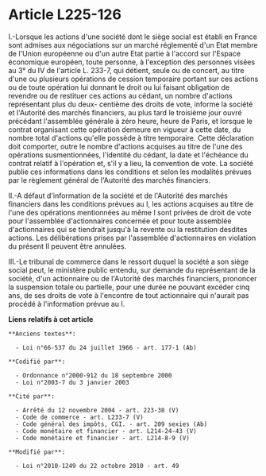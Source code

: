 # Article L225-126

I.-Lorsque les actions d'une société dont le siège social est établi en France sont admises aux négociations sur un marché
réglementé d'un Etat membre de l'Union européenne ou d'un autre Etat partie à l'accord sur l'Espace économique européen,
toute personne, à l'exception des personnes visées au 3° du IV de l'article L. 233-7, qui détient, seule ou de concert, au
titre d'une ou plusieurs opérations de cession temporaire portant sur ces actions ou de toute opération lui donnant le droit
ou lui faisant obligation de revendre ou de restituer ces actions au cédant, un nombre d'actions représentant plus du deux-
centième des droits de vote, informe la société et l'Autorité des marchés financiers, au plus tard le troisième jour ouvré
précédant l'assemblée générale à zéro heure, heure de Paris, et lorsque le contrat organisant cette opération demeure en
vigueur à cette date, du nombre total d'actions qu'elle possède à titre temporaire. Cette déclaration doit comporter, outre
le nombre d'actions acquises au titre de l'une des opérations susmentionnées, l'identité du cédant, la date et l'échéance du
contrat relatif à l'opération et, s'il y a lieu, la convention de vote. La société publie ces informations dans les
conditions et selon les modalités prévues par le règlement général de l'Autorité des marchés financiers. 

II.-A défaut d'information de la société et de l'Autorité des marchés financiers dans les conditions prévues au I, les
actions acquises au titre de l'une des opérations mentionnées au même I sont privées de droit de vote pour l'assemblée
d'actionnaires concernée et pour toute assemblée d'actionnaires qui se tiendrait jusqu'à la revente ou la restitution
desdites actions. Les délibérations prises par l'assemblée d'actionnaires en violation du présent II peuvent être annulées. 

III.-Le tribunal de commerce dans le ressort duquel la société a son siège social peut, le ministère public entendu, sur
demande du représentant de la société, d'un actionnaire ou de l'Autorité des marchés financiers, prononcer la suspension
totale ou partielle, pour une durée ne pouvant excéder cinq ans, de ses droits de vote à l'encontre de tout actionnaire qui
n'aurait pas procédé à l'information prévue au I.

**Liens relatifs à cet article**

	**Anciens textes**:

	  - Loi n°66-537 du 24 juillet 1966 - art. 177-1 (Ab)

	**Codifié par**:

	  - Ordonnance n°2000-912 du 18 septembre 2000
	  - Loi n°2003-7 du 3 janvier 2003

	**Cité par**:

	  - Arrêté du 12 novembre 2004 - art. 223-38 (V)
	  - Code de commerce - art. L233-7 (V)
	  - Code général des impôts, CGI. - art. 209 sexies (Ab)
	  - Code monétaire et financier - art. L214-24-43 (V)
	  - Code monétaire et financier - art. L214-8-9 (V)

	**Modifié par**:

	  - Loi n°2010-1249 du 22 octobre 2010 - art. 49
